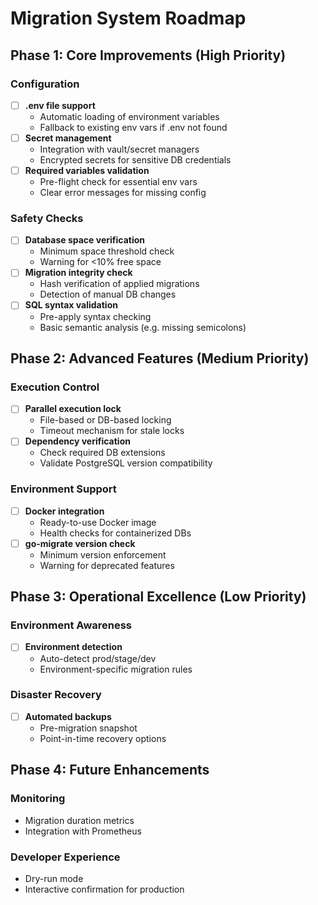 # Migration System Roadmap

## Phase 1: Core Improvements (High Priority)

### Configuration
- [ ] **.env file support**
  - Automatic loading of environment variables
  - Fallback to existing env vars if .env not found
- [ ] **Secret management**
  - Integration with vault/secret managers
  - Encrypted secrets for sensitive DB credentials
- [ ] **Required variables validation**
  - Pre-flight check for essential env vars
  - Clear error messages for missing config

### Safety Checks
- [ ] **Database space verification**
  - Minimum space threshold check
  - Warning for <10% free space
- [ ] **Migration integrity check**
  - Hash verification of applied migrations
  - Detection of manual DB changes
- [ ] **SQL syntax validation**
  - Pre-apply syntax checking
  - Basic semantic analysis (e.g. missing semicolons)

## Phase 2: Advanced Features (Medium Priority)

### Execution Control
- [ ] **Parallel execution lock**
  - File-based or DB-based locking
  - Timeout mechanism for stale locks
- [ ] **Dependency verification**
  - Check required DB extensions
  - Validate PostgreSQL version compatibility

### Environment Support
- [ ] **Docker integration**
  - Ready-to-use Docker image
  - Health checks for containerized DBs
- [ ] **go-migrate version check**
  - Minimum version enforcement
  - Warning for deprecated features

## Phase 3: Operational Excellence (Low Priority)

### Environment Awareness
- [ ] **Environment detection**
  - Auto-detect prod/stage/dev
  - Environment-specific migration rules

### Disaster Recovery
- [ ] **Automated backups**
  - Pre-migration snapshot
  - Point-in-time recovery options

## Phase 4: Future Enhancements

### Monitoring
- Migration duration metrics
- Integration with Prometheus

### Developer Experience
- Dry-run mode
- Interactive confirmation for production

